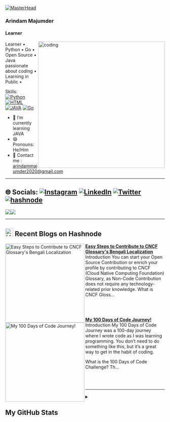 [![MasterHead](https://github.com/Arindam200/Arindam200/blob/main/github-header-image.png)](https://github.com/Arindam200)
###  Arindam Majumder

#### Learner
<img align="right" alt="coding" width="400" src="https://www.careerguide.com/career/wp-content/uploads/2021/08/Full-Stack-Developer-1.gif">
Learner • Python • Go • Open Source • Java
passionate about coding • Learning in Public •

Skills: [![Python](https://img.shields.io/badge/python-%233776AB.svg?&style=flat-square&logo=python&logoColor=white)]()  [![HTML](https://img.shields.io/badge/html-%23239120.svg?&style=flat-square&logo=html5&logoColor=white)]() [![JAVA](https://img.shields.io/badge/java-%23ED8B00.svg?&style=for-the-badge&logo=java&logoColor=white)]() [![Go](https://img.shields.io/badge/go-%2300ADD8.svg?&style=for-the-badge&logo=go&logoColor=white)]()

- 🌱 I’m currently learning  JAVA
- 😄 Pronouns: He/Him 
- 📧 Contact me : arindammajumder2020@gmail.com

---

## 🌐 Socials: [![Instagram](https://img.shields.io/badge/Instagram-%23E4405F.svg?logo=Instagram&logoColor=white)]() [![LinkedIn](https://img.shields.io/badge/LinkedIn-%230077B5.svg?logo=linkedin&logoColor=white)](https://www.linkedin.com/in/arindam-majumder-021bb623b/) [![Twitter](https://img.shields.io/badge/Twitter-%231DA1F2.svg?logo=Twitter&logoColor=white)](https://twitter.com/Arindam_1729) [![hashnode](http://img.shields.io/badge/-Hashnode-2962ff?style=flat&logo=hashnode&logoColor=white)](https://arindam1729.hashnode.dev/)

<a href="https://www.twitter.com/arindam_1729" target="_blank" rel="noreferrer"><img
src="https://img.shields.io/twitter/follow/arindam_1729?logo=twitter&style=for-the-badge&color=0891b2&labelColor=1c1917"
/></a><a href="https://www.github.com/Arindam200" target="_blank" rel="noreferrer"><img
src="https://img.shields.io/github/followers/Arindam200?logo=github&style=for-the-badge&color=0891b2&labelColor=1c1917" /></a>

 

---
## <a href="https://arindam1729.hashnode.dev/"><img src="https://github.com/Arindam200/Arindam200/blob/main/CDyAuTy75.png" title="Hashnode" alt="Hashnode blog" width="25"/></a> Recent Blogs on Hashnode

<!-- HASHNODE_BLOG:START -->
<p align="left">
<a href="https://arindam1729.hashnode.dev//easy-steps-to-contribute-to-cncf-glossarys-bengali-localization" title="Easy Steps to Contribute to CNCF Glossary's Bengali Localization"><img src="https://cdn.hashnode.com/res/hashnode/image/upload/v1668485117274/Zffs5z-7j.jpg" alt="Easy Steps to Contribute to CNCF Glossary's Bengali Localization" width="250px" align="left" /></a>
<a href="https://arindam1729.hashnode.dev//easy-steps-to-contribute-to-cncf-glossarys-bengali-localization" title="Easy Steps to Contribute to CNCF Glossary's Bengali Localization"><strong>Easy Steps to Contribute to CNCF Glossary's Bengali Localization</strong></a>
<br/> Introduction
You can start your Open Source Contribution or enrich your profile by contributing to CNCF (Cloud Native Computing Foundation) Glossary, as Non-Code Contribution does not require any technology-related prior knowledge.
What is CNCF Gloss... </p> <br/> <br/>
<p align="left">
<a href="https://arindam1729.hashnode.dev//my-100-days-of-code-journey" title="My 100 Days of Code Journey!"><img src="https://cdn.hashnode.com/res/hashnode/image/upload/v1667590223174/u_O0RTJJB.png" alt="My 100 Days of Code Journey!" width="250px" align="left" /></a>
<a href="https://arindam1729.hashnode.dev//my-100-days-of-code-journey" title="My 100 Days of Code Journey!"><strong>My 100 Days of Code Journey!</strong></a>
<br/> Introduction
My 100 Days of Code Journey was a 100-day journey where I wrote code as I was learning programming. You don’t need to do something like this, but it’s a great way to get in the habit of coding.

What is the 100 Days of Code Challenge?
Th... </p> <br/> <br/>
<!-- HASHNODE_BLOG:END -->

---


<details>

<summary><h2>My GitHub Stats</h2></summary>

<div align = "center">

<h2>My GitHub Stats<img src="https://github.githubassets.com/images/spinners/octocat-spinner-64.gif"/></h2>

</div>


<div align="center">
<table>
<tr>
<td width="45%">
<a href="http://www.github.com/Arindam200"><img src="https://github-readme-stats.vercel.app/api?username=Arindam200&show_icons=true&hide=&count_private=true&title_color=0891b2&text_color=ffffff&icon_color=0891b2&bg_color=1c1917&hide_border=true&show_icons=true" alt="Arindam200's GitHub stats" /></a> 

</td>
<td width="45%">
 <a href="http://www.github.com/Arindam200"><img src="https://github-readme-streak-stats.herokuapp.com/?user=Arindam200&stroke=ffffff&background=1c1917&ring=0891b2&fire=0891b2&currStreakNum=ffffff&currStreakLabel=0891b2&sideNums=ffffff&sideLabels=ffffff&dates=ffffff&hide_border=true" /></a>
 
</table>
</div>
</td>
</tr>


---

<a href="http://www.github.com/Arindam200"><img src="https://activity-graph.herokuapp.com/graph?username=Arindam200&bg_color=1c1917&color=ffffff&line=0891b2&point=ffffff&area_color=1c1917&area=true&hide_border=true&custom_title=GitHub%20Commits%20Graph" alt="GitHub Commits Graph" /></a>

---
</details>


